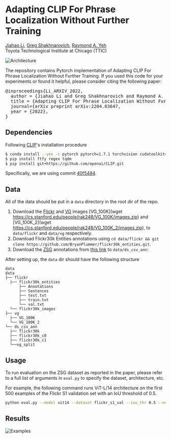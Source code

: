 # Adapting CLIP For Phrase Localization Without Further Training

[Jiahao Li](https://www.linkedin.com/in/jiahaoli95/), [Greg Shakhnarovich](https://home.ttic.edu/~gregory/), [Raymond A. Yeh](https://raymond-yeh.com)<br/>
Toyota Technological Institute at Chicago (TTIC)<br/>

![Architecture](assets/architecture.png)

The repository contains Pytorch implementation of Adapting CLIP For Phrase Localization Without Further Training.
If you used this code for your experiments or found it helpful, please consider citing the following paper:

<pre>
@inproceedings{Li_ARXIV_2022,
  author = {Jiahao Li and Greg Shakhnarovich and Raymond A. Yeh},
  title = {Adapting CLIP For Phrase Localization Without Further Training},
  journal={arXiv preprint arXiv:2204.03647,
  year = {2022},
}
</pre>


## Dependencies
Following [CLIP](https://github.com/openai/CLIP)'s installation procedure
```bash
$ conda install --yes -c pytorch pytorch=1.7.1 torchvision cudatoolkit=11.0
$ pip install ftfy regex tqdm
$ pip install git+https://github.com/openai/CLIP.git
```
Specifically, we are using commit [40f5484](https://github.com/openai/CLIP/commit/40f5484c1c74edd83cb9cf687c6ab92b28d8b656).

## Data
All of the data should be put in a `data` directory in the root dir of the repo.

1. Download the [Flickr](http://shannon.cs.illinois.edu/DenotationGraph/) and [VG](https://visualgenome.org/api/v0/api_home.html) images [VG_100K](wget https://cs.stanford.edu/people/rak248/VG_100K/images.zip) and [VG_100K_2](wget https://cs.stanford.edu/people/rak248/VG_100K_2/images.zip), to `data/flickr` and `data/vg` respectively.
2. Download Flickr30k Entities annotations using `cd data/flickr && git clone https://github.com/BryanPlummer/flickr30k_entities.git`.
3. Download the [ZSG](https://github.com/TheShadow29/zsgnet-pytorch/blob/master/DATA_README.md) annotations from [this link](https://drive.google.com/open?id=1oZ5llnA4btD9LSmnSB0GaZtTogskLwCe) to `data/ds_csv_ann`:

After setting up, the `data` dir should have the following structure
```
data
data
├── flickr
  ├── flickr30k_entities
      ├── Annotations
      ├── Sentences
      ├── test.txt
      ├── train.txt
      └── val.txt
  └── flickr30k_images
├── vg
  ├── VG_100K
  └── VG_100K_2
└── ds_csv_ann
  ├── flickr30k
  ├── flickr30k_c0
  ├── flickr30k_c1
  └──vg_split
```

## Usage
To run evaluation on the ZSG dataset as reported in the paper, please refer to a full list of arguments in ``eval.py`` to specify the dataset, architecture, etc.

For example, the following command runs ViT-L/14 architecture on the first 500 examples of the Flickr S1 validation set with an IoU threshold of 0.5.
```bash
python eval.py --model vit14 --dataset flickr_s1_val --iou_thr 0.5 --num_samples 500
```
## Results
![Examples](assets/examples.png)
